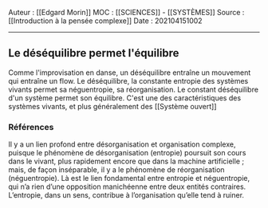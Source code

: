 Auteur : [[Edgard Morin]]
MOC : [[SCIENCES]] - [[SYSTÈMES]]
Source : [[Introduction à la pensée complexe]]
Date : 202104151002
***

## Le déséquilibre permet l'équilibre
Comme l'improvisation en danse, un déséquilibre entraîne un mouvement qui entraîne un flow. Le déséquilibre, la constante entropie des systèmes vivants permet sa néguentropie, sa réorganisation. Le constant déséquilibre d'un système permet son équilibre. C'est une des caractéristiques des systèmes vivants, et plus généralement des [[Système ouvert]]

### Références

Il y a un lien profond entre désorganisation et organisation complexe, puisque le phénomène de désorganisation (entropie) poursuit son cours dans le vivant, plus rapidement encore que dans la machine artificielle ; mais, de façon inséparable, il y a le phénomène de réorganisation (néguentropie). Là est le lien fondamental entre entropie et néguentropie, qui n’a rien d’une opposition manichéenne entre deux entités contraires. 
L’entropie, dans un sens, contribue à l’organisation qu’elle tend à ruiner.